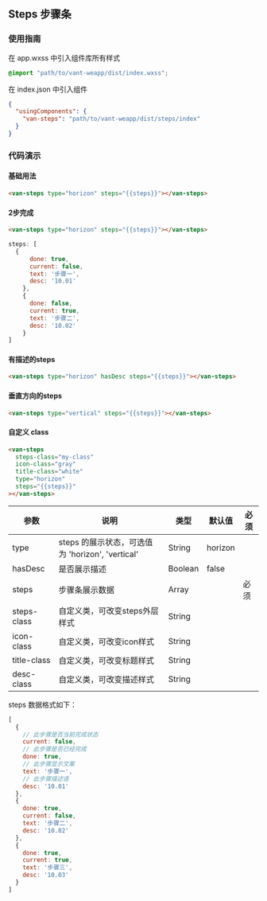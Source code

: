 ## Steps 步骤条

### 使用指南
在 app.wxss 中引入组件库所有样式
```css
@import "path/to/vant-weapp/dist/index.wxss";
```

在 index.json 中引入组件
```json
{
  "usingComponents": {
    "van-steps": "path/to/vant-weapp/dist/steps/index"
  }
}
```

### 代码演示

#### 基础用法

```html
<van-steps type="horizon" steps="{{steps}}"></van-steps>
```

#### 2步完成

```html
<van-steps type="horizon" steps="{{steps}}"></van-steps>
```

```js
steps: [
  {
      done: true,
      current: false,
      text: '步骤一',
      desc: '10.01'
    },
    {
      done: false,
      current: true,
      text: '步骤二',
      desc: '10.02'
    }
]
```

#### 有描述的steps

```html
<van-steps type="horizon" hasDesc steps="{{steps}}"></van-steps>
```

#### 垂直方向的steps

```html
<van-steps type="vertical" steps="{{steps}}"></van-steps>
```

#### 自定义 class

```html
<van-steps
  steps-class="my-class"
  icon-class="gray"
  title-class="white"
  type="horizon"
  steps="{{steps}}"
></van-steps>
```



| 参数       | 说明      | 类型       | 默认值       | 必须      |
|-----------|-----------|-----------|-------------|-------------|
| type | steps 的展示状态，可选值为 'horizon', 'vertical' | String | horizon | |
| hasDesc | 是否展示描述 | Boolean  | false | |
| steps | 步骤条展示数据 | Array  |  | 必须 |
| steps-class | 自定义类，可改变steps外层样式 | String  | | |
| icon-class | 自定义类，可改变icon样式 | String  | | |
| title-class | 自定义类，可改变标题样式 | String  | | |
| desc-class | 自定义类，可改变描述样式 | String  | | |

steps 数据格式如下：
```js
[
  {
    // 此步骤是否当前完成状态
    current: false,
    // 此步骤是否已经完成
    done: true,
    // 此步骤显示文案
    text: '步骤一',
    // 此步骤描述语
    desc: '10.01'
  },
  {
    done: true,
    current: false,
    text: '步骤二',
    desc: '10.02'
  },
  {
    done: true,
    current: true,
    text: '步骤三',
    desc: '10.03'
  }
]
```
